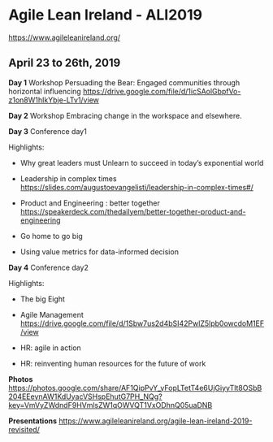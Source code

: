 

# Agile Lean Ireland - ALI2019

https://www.agileleanireland.org/

## April 23 to 26th, 2019

**Day 1**
Workshop
Persuading the Bear: Engaged communities through horizontal influencing
https://drive.google.com/file/d/1icSAolGbpfVo-z1on8W1hIkYbje-LTv1/view

**Day 2**
Workshop
Embracing change in the workspace and elsewhere.

**Day 3**
Conference day1

Highlights:

- Why great leaders must Unlearn to succeed in today’s exponential world

- Leadership in complex times
https://slides.com/augustoevangelisti/leadership-in-complex-times#/

- Product and Engineering : better together
https://speakerdeck.com/thedailyem/better-together-product-and-engineering

- Go home to go big

- Using value metrics for data-informed decision


**Day 4**
Conference day2

Highlights:

- The big Eight

- Agile Management
https://drive.google.com/file/d/1Sbw7us2d4bSI42PwlZ5lpb0owcdoM1EF/view

- HR: agile in action

- HR: reinventing human resources for the future of work



**Photos**
https://photos.google.com/share/AF1QipPvY_yFopLTetT4e6UjGiyyTlt8OSbB204EEeynAW1KdUyacVSHspEhutG7PH_NQg?key=VmVyZWdndF9HVmlsZW1qOWVQT1VxODhnQ05uaDNB

**Presentations**
https://www.agileleanireland.org/agile-lean-ireland-2019-revisited/


